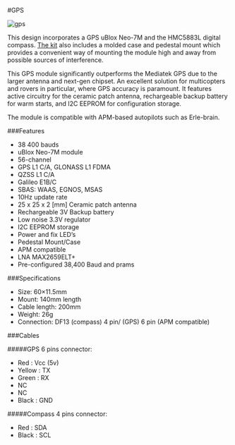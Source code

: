 #GPS

![gps](https://erlerobotics.com/blog/wp-content/uploads/2014/11/erle-gps1.jpg)

This design incorporates a GPS uBlox Neo-7M and the HMC5883L digital compass. [The kit](https://erlerobotics.com/blog/product/erle-gps-erle-ublox-gps-compass-kit/) also includes a molded case and pedestal mount which provides a convenient way of mounting the module high and away from possible sources of interference.

This GPS module significantly outperforms the Mediatek GPS due to the larger antenna and next-gen chipset. An excellent solution for multicopters and rovers in particular, where GPS accuracy is paramount. It features active circuitry for the ceramic patch antenna, rechargeable backup battery for warm starts, and I2C EEPROM for configuration storage.

The module is compatible with APM-based autopilots such as Erle-brain.

###Features

- 38 400 bauds
- uBlox Neo-7M module
- 56-channel
- GPS L1 C/A, GLONASS L1 FDMA
- QZSS L1 C/A
- Galileo E1B/C
- SBAS: WAAS, EGNOS, MSAS
- 10Hz update rate
- 25 x 25 x 2 [mm] Ceramic patch antenna
- Rechargeable 3V Backup battery
- Low noise 3.3V regulator
- I2C EEPROM storage
- Power and fix LED’s
- Pedestal Mount/Case
- APM compatible
- LNA MAX2659ELT+
- Pre-configured 38,400 Baud and prams

###Specifications

- Size: 60×11.5mm
- Mount: 140mm length
- Cable length: 200mm
- Weight: 26g
- Connection: DF13 (compass) 4 pin/ (GPS) 6 pin (APM compatible)

###Cables

#####GPS 6 pins connector:

- Red : Vcc (5v)
- Yellow : TX
- Green : RX
- NC
- NC
- Black : GND

#####Compass 4 pins connector:

- Red : SDA
- Black : SCL